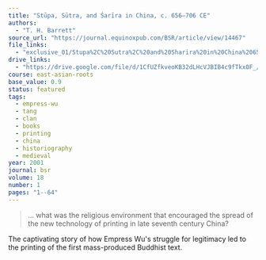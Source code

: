 ```yaml
---
title: "Stūpa, Sūtra, and Śarīra in China, c. 656–706 CE"
authors:
  - "T. H. Barrett"
source_url: "https://journal.equinoxpub.com/BSR/article/view/14467"
file_links:
  - "exclusive_01/Stupa%2C%20Sutra%2C%20and%20Sharira%20in%20China%20656-706%20-%20Barrett.pdf"
drive_links:
  - "https://drive.google.com/file/d/1CfUZfkveoKB32dLHcVJBIB4c9fTkx0F_/view?usp=drivesdk"
course: east-asian-roots
base_value: 0.9
status: featured
tags:
  - empress-wu
  - tang
  - clan
  - books
  - printing
  - china
  - historiography
  - medieval
year: 2001
journal: bsr
volume: 18
number: 1
pages: "1--64"
---
```


> … what was the religious environment that encouraged the spread of the new technology of printing in late seventh century China?

The captivating story of how Empress Wu's struggle for legitimacy led to the printing of the first mass-produced Buddhist text.
